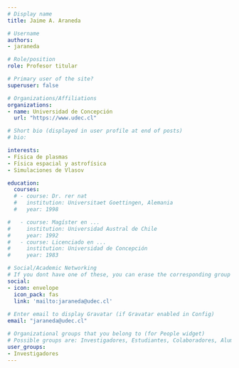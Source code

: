 ```yaml
---
# Display name
title: Jaime A. Araneda

# Username
authors:
- jaraneda

# Role/position
role: Profesor titular

# Primary user of the site?
superuser: false

# Organizations/Affiliations
organizations:
- name: Universidad de Concepción
  url: "https://www.udec.cl"

# Short bio (displayed in user profile at end of posts)
# bio: 

interests:
- Fı́sica de plasmas
- Fı́sica espacial y astrofísica
- Simulaciones de Vlasov

education:
  courses:
  # - course: Dr. rer nat
  #   institution: Universitaet Goettingen, Alemania
  #   year: 1998

#   - course: Magíster en ...
#     institution: Universidad Austral de Chile
#     year: 1992
#   - course: Licenciado en ...
#     institution: Universidad de Concepción
#     year: 1983

# Social/Academic Networking
# If you dont have one of these, you can erase the corresponding group
social:
- icon: envelope
  icon_pack: fas
  link: 'mailto:jaraneda@udec.cl'
  
# Enter email to display Gravatar (if Gravatar enabled in Config)
email: "jaraneda@udec.cl"

# Organizational groups that you belong to (for People widget)
# Possible groups are: Investigadores, Estudiantes, Colaboradores, Alumni
user_groups:
- Investigadores
---
```


